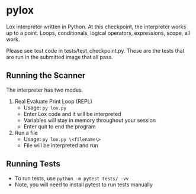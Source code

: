 # pylox

Lox interpreter written in Python. At this checkpoint, the interpreter works up to a point. Loops, conditionals, logical operators, expressions, scope, all work.

Please see test code in tests/test_checkpoint.py. These are the tests that are run in the submitted image that all pass.

## Running the Scanner

The interpreter has two modes.

1. Real Evaluate Print Loop (REPL)
    - Usage: `py lox.py`
    - Enter Lox code and it will be interpreted
    - Variables will stay in memory throughout your session
    - Enter quit to end the program
2. Run a file
    - Usage: `py lox.py \<filename\>`
    - File will be interpreted and run

## Running Tests

- To run tests, use `python -m pytest tests/ -vv`
- Note, you will need to install pytest to run tests manually
